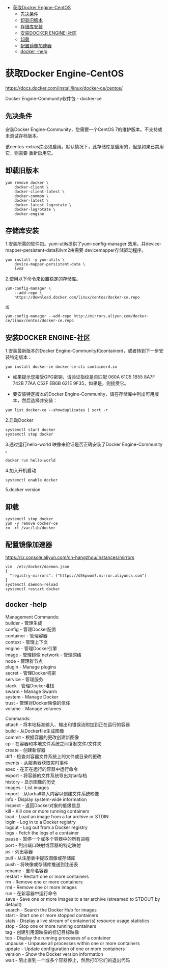 <!-- TOC -->

- [获取Docker Engine-CentOS](#获取docker-engine-centos)
    - [先决条件](#先决条件)
    - [卸载旧版本](#卸载旧版本)
    - [存储库安装](#存储库安装)
    - [安装DOCKER ENGINE-社区](#安装docker-engine-社区)
    - [卸载](#卸载)
    - [配置镜像加速器](#配置镜像加速器)
    - [docker -help](#docker--help)

<!-- /TOC -->

# 获取Docker Engine-CentOS

https://docs.docker.com/install/linux/docker-ce/centos/
 
Docker Engine-Community软件包 - docker-ce

## 先决条件

安装Docker Engine-Community，您需要一个CentOS 7的维护版本。不支持或未测试存档版本。

该centos-extras库必须启用。默认情况下，此存储库是启用的，但是如果已禁用它，则需要 重新启用它。

## 卸载旧版本
 
```
yum remove docker \
    docker-client \
    docker-client-latest \
    docker-common \
    docker-latest \
    docker-latest-logrotate \
    docker-logrotate \
    docker-engine
```

## 存储库安装

1.安装所需的软件包。yum-utils提供了yum-config-manager 效用，并device-mapper-persistent-data和lvm2由需要 devicemapper存储驱动程序。
```
yum install -y yum-utils \
    device-mapper-persistent-data \
    lvm2
```

2.使用以下命令来设置稳定的存储库。

```
yum-config-manager \
    --add-repo \
    https://download.docker.com/linux/centos/docker-ce.repo

或

yum-config-manager --add-repo http://mirrors.aliyun.com/docker-ce/linux/centos/docker-ce.repo
```

## 安装DOCKER ENGINE-社区

1.安装最新版本的Docker Engine-Community和containerd，或者转到下一步安装特定版本：

```
yum install docker-ce docker-ce-cli containerd.io
```

* 如果提示您接受GPG密钥，请验证指纹是否匹配 060A 61C5 1B55 8A7F 742B 77AA C52F EB6B 621E 9F35，如果是，则接受它。

* 要安装特定版本的Docker Engine-Community，请在存储库中列出可用版本，然后选择并安装：

```
yum list docker-ce --showduplicates | sort -r
```

2.启动Docker

```
systemctl start docker
systemctl stop docker
```

3.通过运行hello-world 映像来验证是否正确安装了Docker Engine-Community 。

```
docker run hello-world
```

4.加入开机启动

```
systemctl enable docker
```

5.docker version

## 卸载

```
systemctl stop docker
yum -y remove docker-ce
rm -rf /var/lib/docker
```

## 配置镜像加速器

https://cr.console.aliyun.com/cn-hangzhou/instances/mirrors

```
vim  /etc/docker/daemon.json
{
  "registry-mirrors": ["https://d5kpwom7.mirror.aliyuncs.com"]
}
systemctl daemon-reload
systemctl restart docker
```


## docker -help

Management Commands:  
  builder        - 管理生成  
  config         - 管理Docker配置  
  container      - 管理容器  
  context        - 管理上下文  
  engine         - 管理Docker引擎  
  image          - 管理镜像 
  network        - 管理网络   
  node           - 管理群节点   
  plugin         - Manage plugins  
  secret         - 管理Docker机密  
  service        - 管理服务  
  stack          - 管理Docker堆栈  
  swarm          - Manage Swarm  
  system         - Manage Docker  
  trust          - 管理对Docker映像的信任  
  volume         - Manage volumes  
  
Commands:  
  attach      - 将本地标准输入、输出和错误流附加到正在运行的容器   
  build       - 从Dockerfile生成图像  
  commit      - 根据容器的更改创建新图像  
  cp          - 在容器和本地文件系统之间复制文件/文件夹  
  create      - 创建新容器    
  diff        - 检查对容器文件系统上的文件或目录的更改    
  events      - 从服务器获取实时事件    
  exec        - 在正在运行的容器中运行命令    
  export      - 将容器的文件系统导出为tar存档   
  history     - 显示图像的历史   
  images      - List images  
  import      - 从tarball导入内容以创建文件系统映像  
  info        - Display system-wide information  
  inspect     - 返回Docker对象的低级信息    
  kill        - Kill one or more running containers  
  load        - Load an image from a tar archive or STDIN  
  login       - Log in to a Docker registry  
  logout      - Log out from a Docker registry  
  logs        - Fetch the logs of a container  
  pause       - 暂停一个或多个容器中的所有进程   
  port        - 列出端口映射或容器的特定映射  
  ps          - 列出容器    
  pull        - 从注册表中提取图像或存储库   
  push        - 将映像或存储库推送到注册表    
  rename      - 重命名容器  
  restart     - Restart one or more containers  
  rm          - Remove one or more containers  
  rmi         - Remove one or more images  
  run         - 在新容器中运行命令    
  save        - Save one or more images to a tar archive (streamed to STDOUT by default)  
  search      - Search the Docker Hub for images  
  start       - Start one or more stopped containers  
  stats       - Display a live stream of container(s) resource usage statistics  
  stop        - Stop one or more running containers  
  tag         - 创建引用源映像的标记目标映像  
  top         - Display the running processes of a container  
  unpause     - Unpause all processes within one or more containers  
  update      - Update configuration of one or more containers  
  version     - Show the Docker version information  
  wait        - 阻止直到一个或多个容器停止，然后打印它们的退出代码   